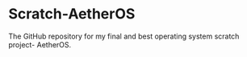 # Scratch-AetherOS
The GitHub repository for my final and best operating system scratch project- AetherOS. 
